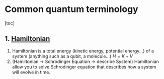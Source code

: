 # Common quantum terminology
[toc]

## 1. [Hamiltonian](https://www.youtube.com/watch?v=BusR0WQ_Gxo)
1. Hamiltonian is a total energy (kinetic energy, potential energy...) of a system (anything such as a qubit, a molecule...) $H = K + V$
2. (Hamiltonian -> Schrodinger Equation -> describe System) Hamiltonian allow you to solve Schrodinger equation that describes how a system will evolve in time.
